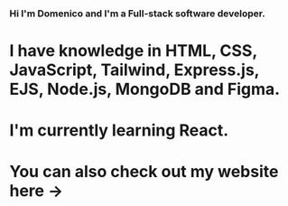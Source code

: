 ### Hi I'm Domenico and I'm a Full-stack software developer.
# I have knowledge in HTML, CSS, JavaScript, Tailwind, Express.js, EJS, Node.js, MongoDB and Figma.
# I'm currently learning React.
# You can also check out my website here -> 
<!--
**daezzato/daezzato** is a ✨ _special_ ✨ repository because its `README.md` (this file) appears on your GitHub profile.

Here are some ideas to get you started:

- 🔭 I’m currently working on ...
🌱 I’m currently learning ...
- 👯 I’m looking to collaborate on ...
- 🤔 I’m looking for help with ...
- 💬 Ask me about ...
- 📫 How to reach me: ...
- 😄 Pronouns: ...
- ⚡ Fun fact: ...
-->
